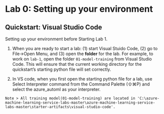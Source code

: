 # Lab 0: Setting up your environment

## Quickstart: Visual Studio Code

Setting up your environment before Starting Lab 1.

1. When you are ready to start a lab: (1) start Visual Stuido Code, (2) go to File->Open Menu, and (3) open the **folder** for the lab. For example, to work on `lab-1`, open the folder `01-model-training` from Visual Studio Code. This will ensure that the current working directory for the quickstart’s starting python file will set correctly.

2. In VS code, when you first open the starting python file for a lab, use Select Interpreter command from the Command Palette (⇧⌘P) and select the azure_automl as your interpreter.

```
Note > All training model(01-model-training) are located in 'C:\azure-machine-learning-service-labs-master\azure-machine-learning-service-labs-master\starter-artifacts\visual-studio-code'.
```
